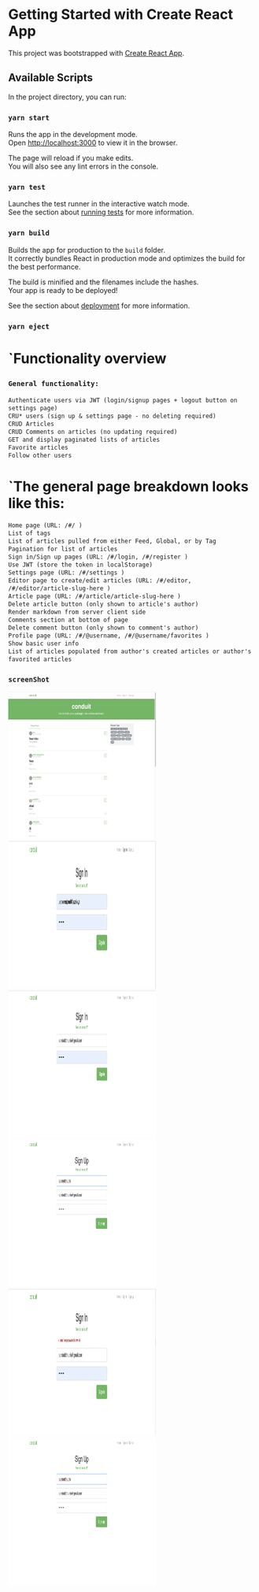 # Getting Started with Create React App

This project was bootstrapped with [Create React App](https://github.com/facebook/create-react-app).

## Available Scripts

In the project directory, you can run:

### `yarn start`

Runs the app in the development mode.\
Open [http://localhost:3000](http://localhost:3000) to view it in the browser.

The page will reload if you make edits.\
You will also see any lint errors in the console.

### `yarn test`

Launches the test runner in the interactive watch mode.\
See the section about [running tests](https://facebook.github.io/create-react-app/docs/running-tests) for more information.

### `yarn build`

Builds the app for production to the `build` folder.\
It correctly bundles React in production mode and optimizes the build for the best performance.

The build is minified and the filenames include the hashes.\
Your app is ready to be deployed!

See the section about [deployment](https://facebook.github.io/create-react-app/docs/deployment) for more information.

### `yarn eject`

# `Functionality overview
  ### `General functionality:`
    Authenticate users via JWT (login/signup pages + logout button on settings page)
    CRU* users (sign up & settings page - no deleting required)
    CRUD Articles
    CRUD Comments on articles (no updating required)
    GET and display paginated lists of articles
    Favorite articles
    Follow other users

# `The general page breakdown looks like this:
    Home page (URL: /#/ )
    List of tags
    List of articles pulled from either Feed, Global, or by Tag
    Pagination for list of articles
    Sign in/Sign up pages (URL: /#/login, /#/register )
    Use JWT (store the token in localStorage)
    Settings page (URL: /#/settings )
    Editor page to create/edit articles (URL: /#/editor, /#/editor/article-slug-here )
    Article page (URL: /#/article/article-slug-here )
    Delete article button (only shown to article's author)
    Render markdown from server client side
    Comments section at bottom of page
    Delete comment button (only shown to comment's author)
    Profile page (URL: /#/@username, /#/@username/favorites )
    Show basic user info
    List of articles populated from author's created articles or author's favorited articles

### `screenShot`
<img src="src/assets/images/1.png" width="300" height="300"/><img src="src/assets/images/2.png" width="300" height="300"/>
<img src="src/assets/images/3.png" width="300" height="300"/><img src="src/assets/images/4.png" width="300" height="300"/>
<img src="src/assets/images/5.png" width="300" height="300"/><img src="src/assets/images/4.png" width="300" height="300"/>
